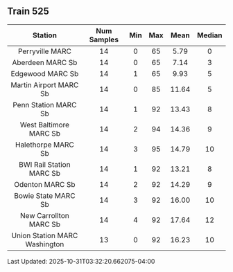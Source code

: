 ## Train 525

| Station | Num Samples | Min | Max | Mean | Median |
| :-----: | :---------: | :-: | :-: | :--: | :----: |
| Perryville MARC | 14 | 0 | 65 | 5.79 | 0 |
| Aberdeen MARC Sb | 14 | 0 | 65 | 7.14 | 3 |
| Edgewood MARC Sb | 14 | 1 | 65 | 9.93 | 5 |
| Martin Airport MARC Sb | 14 | 0 | 85 | 11.64 | 5 |
| Penn Station MARC Sb | 14 | 1 | 92 | 13.43 | 8 |
| West Baltimore MARC Sb | 14 | 2 | 94 | 14.36 | 9 |
| Halethorpe MARC Sb | 14 | 3 | 95 | 14.79 | 10 |
| BWI Rail Station MARC Sb | 14 | 1 | 92 | 13.21 | 8 |
| Odenton MARC Sb | 14 | 2 | 92 | 14.29 | 9 |
| Bowie State MARC Sb | 14 | 3 | 92 | 16.00 | 10 |
| New Carrollton MARC Sb | 14 | 4 | 92 | 17.64 | 12 |
| Union Station MARC Washington | 13 | 0 | 92 | 16.23 | 10 |


Last Updated: 2025-10-31T03:32:20.662075-04:00